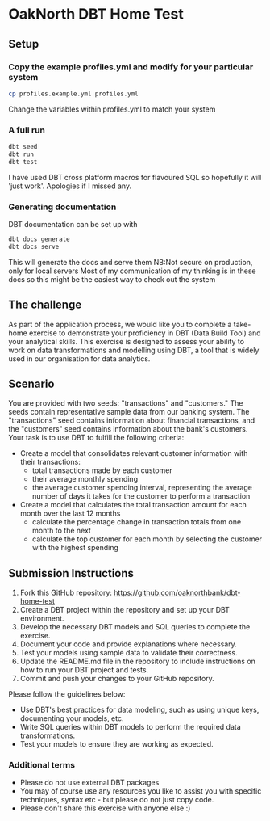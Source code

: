 # OakNorth DBT Home Test

## Setup

### Copy the example profiles.yml and modify for your particular system
```bash
cp profiles.example.yml profiles.yml
```
Change the variables within profiles.yml to match your system

### A full run
```bash
dbt seed
dbt run
dbt test
```
I have used DBT cross platform macros for flavoured SQL so hopefully it will 'just work'. Apologies if I missed any.

### Generating documentation
DBT documentation can be set up with
```bash
dbt docs generate
dbt docs serve
```
This will generate the docs and serve them NB:Not secure on production, only for local servers
Most of my communication of my thinking is in these docs so this might be the easiest way to check out the system

## The challenge
As part of the application process, we would like you to complete a take-home exercise to demonstrate your proficiency in DBT (Data Build Tool) and your analytical skills. This exercise is designed to assess your ability to work on data transformations and modelling using DBT, a tool that is widely used in our organisation for data analytics.

## Scenario
You are provided with two seeds: "transactions" and "customers." The seeds contain representative sample data from our banking system. The "transactions" seed contains information about financial transactions, and the "customers" seed contains information about the bank's customers. Your task is to use DBT to fulfill the following criteria:

- Create a model that consolidates relevant customer information with their transactions:
    - total transactions made by each customer
    - their average monthly spending
    - the average customer spending interval, representing the average number of days it takes for the customer to perform a transaction
- Create a model that calculates the total transaction amount for each month over the last 12 months
    - calculate the percentage change in transaction totals from one month to the next
    - calculate the top customer for each month by selecting the customer with the highest spending

## Submission Instructions
1. Fork this GitHub repository: https://github.com/oaknorthbank/dbt-home-test
2. Create a DBT project within the repository and set up your DBT environment.
3. Develop the necessary DBT models and SQL queries to complete the exercise.
4. Document your code and provide explanations where necessary.
5. Test your models using sample data to validate their correctness.
6. Update the README.md file in the repository to include instructions on how to run your DBT project and tests.
7. Commit and push your changes to your GitHub repository.

Please follow the guidelines below:
- Use DBT's best practices for data modeling, such as using unique keys, documenting your models, etc.
- Write SQL queries within DBT models to perform the required data transformations.
- Test your models to ensure they are working as expected.

### Additional terms
- Please do not use external DBT packages
- You may of course use any resources you like to assist you with specific techniques, syntax etc - but please do not just copy code.
- Please don't share this exercise with anyone else :)
